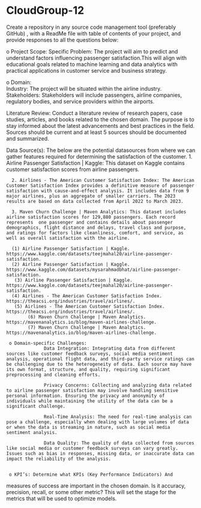 # CloudGroup-12
Create a repository in any source code management tool (preferably GitHub) , with a ReadMe file with table of contents of your project, and provide responses to all the questions below:


o Project Scope:
            Specific Problem: The project will aim to predict and understand factors influencing passenger satisfaction.This will align with educational goals related to machine learning and data analytics with practical applications in customer service and business strategy.

o Domain:   
            Industry: The project will be situated within the airline industry.
            Stakeholders: Stakeholders will include passengers, airline companies, regulatory bodies, and service providers within the airports.

Literature Review: Conduct a literature review of research papers, case
studies, articles, and books related to the chosen domain. The purpose is
to stay informed about the latest advancements and best practices in the
field. Sources should be current and at least 5 sources should be
documented and summarized.

Data Source(s): 
      The below are the potential datasources from where we can gather features required for determining the satisfaction of the customer.
      1. Airline Passenger Satisfaction | Kaggle: This dataset on Kaggle contains customer satisfaction scores from airline passengers.

      2. Airlines - The American Customer Satisfaction Index: The American Customer Satisfaction Index provides a definitive measure of passenger satisfaction with cause-and-effect analysis. It includes data from 9 major airlines, plus an aggregate of smaller carriers. The 2023 results are based on data collected from April 2022 to March 2023.

      3. Maven Churn Challenge | Maven Analytics: This dataset includes airline satisfaction scores for 129,880 passengers. Each record represents  one passenger and contains details about passenger demographics, flight distance and delays, travel class and purpose, and ratings for factors like cleanliness, comfort, and service, as well as overall satisfaction with the airline.

      (1) Airline Passenger Satisfaction | Kaggle. https://www.kaggle.com/datasets/teejmahal20/airline-passenger-satisfaction.
      (2) Airline Passenger Satisfaction | Kaggle. https://www.kaggle.com/datasets/mysarahmadbhat/airline-passenger-satisfaction.
       (3) Airline Passenger Satisfaction | Kaggle. https://www.kaggle.com/datasets/teejmahal20/airline-passenger-satisfaction.
      (4) Airlines - The American Customer Satisfaction Index. https://theacsi.org/industries/travel/airlines/.   
       (5) Airlines - The American Customer Satisfaction Index. https://theacsi.org/industries/travel/airlines/.
            (6) Maven Churn Challenge | Maven Analytics. https://mavenanalytics.io/blog/maven-airlines-challenge.
            (7) Maven Churn Challenge | Maven Analytics. https://mavenanalytics.io/blog/maven-airlines-challenge.

     o Domain-specific Challenges: 
                  Data Integration: Integrating data from different sources like customer feedback surveys, social media sentiment analysis, operational flight data, and third-party service ratings can be challenging due to the heterogeneity of data. Each source may have its own format, structure, and quality, requiring significant preprocessing and cleaning efforts.

                  Privacy Concerns: Collecting and analyzing data related to airline passenger satisfaction may involve handling sensitive personal information. Ensuring the privacy and anonymity of individuals while maintaining the utility of the data can be a significant challenge.

                  Real-Time Analysis: The need for real-time analysis can pose a challenge, especially when dealing with large volumes of data or when the data is streaming in nature, such as social media sentiment analysis.

                  Data Quality: The quality of data collected from sources like social media or customer feedback surveys can vary greatly. Issues such as bias in responses, missing data, or inaccurate data can impact the reliability of the analysis.


     o KPI’s: Determine what KPIs (Key Performance Indicators) And
measures of success are important in the chosen domain. Is it
accuracy, precision, recall, or some other metric? This will set the
stage for the metrics that will be used to optimize models.
